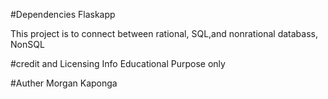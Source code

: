 #Dependencies 
Flaskapp

This project is to connect between rational, SQL,and nonrational databass, NonSQL

#credit and Licensing Info
Educational Purpose only

#Auther
Morgan Kaponga